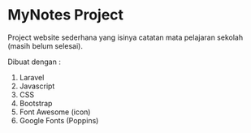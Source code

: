 # MyNotes Project

Project website sederhana yang isinya catatan mata pelajaran sekolah (masih belum selesai).

Dibuat dengan :
1. Laravel
2. Javascript
3. CSS
4. Bootstrap
5. Font Awesome (icon)
6. Google Fonts (Poppins)
